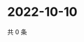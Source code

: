 # 2022-10-10

共 0 条

<!-- BEGIN WEIBO -->
<!-- 最后更新时间 Mon Oct 10 2022 17:24:28 GMT+0800 (China Standard Time) -->

<!-- END WEIBO -->

